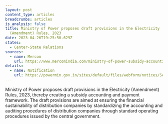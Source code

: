 ```yaml
---
layout: post
content_type: articles
breadcrumbs: articles
is_analysis: false
title: Ministry of Power proposes draft provisions in the Electricity
  (Amendment) Rules, 2023
date: 2023-04-26T19:25:50.629Z
states:
  - Center-State Relations
sources:
  - name: Mercom
    url: https://www.mercomindia.com/ministry-of-power-subsidy-accounting-framework-discoms
details:
  - name: Notification
    url: https://powermin.gov.in/sites/default/files/webform/notices/Seeking_comments_on_Draft_Electricity_amendment_rules.pdf
---
```

Ministry of Power proposes draft provisions in the Electricity (Amendment) Rules, 2023, thereby creating a subsidy accounting and payment framework. The draft provisions are aimed at ensuring the financial sustainability of distribution companies by standardizing the accounting and auditing procedures of distribution companies through standard operating procedures issued by the central government.